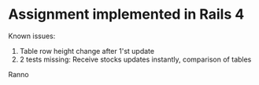 # Assignment implemented in Rails 4

Known issues:

1. Table row height change after 1'st update
2. 2 tests missing: Receive stocks updates instantly, comparison of tables

Ranno
